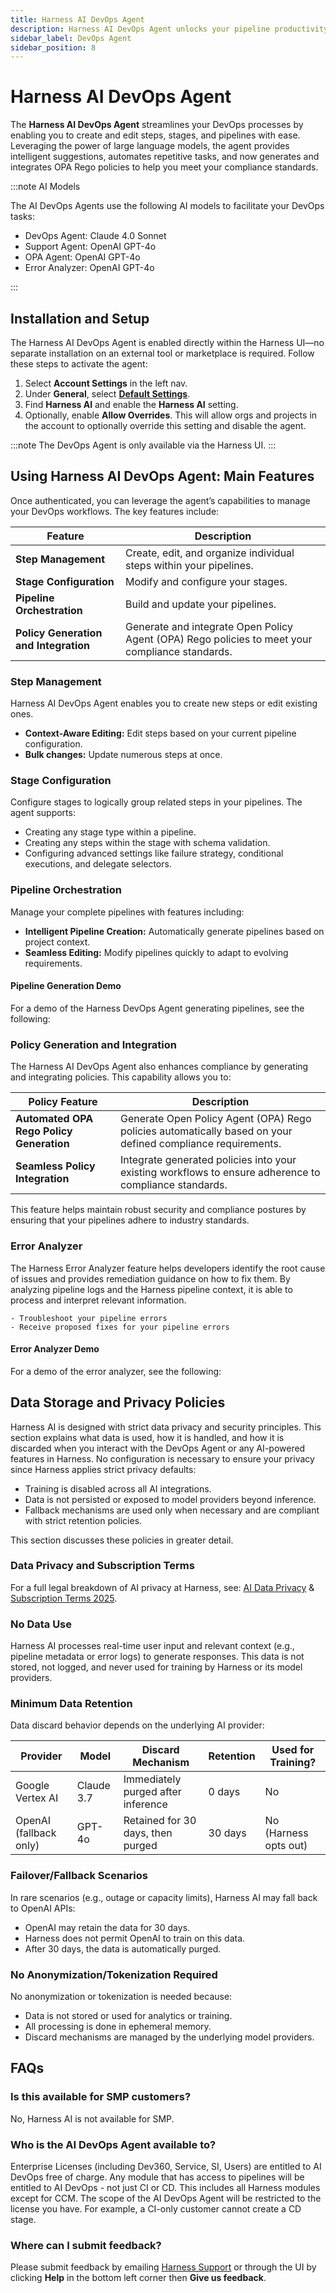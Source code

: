```yaml
---
title: Harness AI DevOps Agent
description: Harness AI DevOps Agent unlocks your pipeline productivity.
sidebar_label: DevOps Agent
sidebar_position: 8
---
```

# Harness AI DevOps Agent

The **Harness AI DevOps Agent** streamlines your DevOps processes by enabling you to create and edit steps, stages, and pipelines with ease. Leveraging the power of large language models, the agent provides intelligent suggestions, automates repetitive tasks, and now generates and integrates OPA Rego policies to help you meet your compliance standards.

:::note AI Models

The AI DevOps Agents use the following AI models to facilitate your DevOps tasks:

- DevOps Agent: Claude 4.0 Sonnet
- Support Agent: OpenAI GPT-4o
- OPA Agent: OpenAI GPT-4o
- Error Analyzer: OpenAI GPT-4o

:::

## Installation and Setup

The Harness AI DevOps Agent is enabled directly within the Harness UI—no separate installation on an external tool or marketplace is required. Follow these steps to activate the agent:

1. Select **Account Settings** in the left nav. 
2. Under **General**, select [**Default Settings**](/docs/platform/settings/default-settings).
3. Find **Harness AI** and enable the **Harness AI** setting. 
4. Optionally, enable **Allow Overrides**. This will allow orgs and projects in the account to optionally override this setting and disable the agent.

:::note
The DevOps Agent is only available via the Harness UI.
:::

## Using Harness AI DevOps Agent: Main Features

Once authenticated, you can leverage the agent’s capabilities to manage your DevOps workflows. The key features include:

| **Feature**                            | **Description**                                                                                                       |
|----------------------------------------|-----------------------------------------------------------------------------------------------------------------------|
| **Step Management**                    | Create, edit, and organize individual steps within your pipelines.                                                   |
| **Stage Configuration**                | Modify and configure your stages.                                              |
| **Pipeline Orchestration**             | Build and update your pipelines.                                 |
| **Policy Generation and Integration**  | Generate and integrate Open Policy Agent (OPA) Rego policies to meet your compliance standards.                        |

### Step Management

Harness AI DevOps Agent enables you to create new steps or edit existing ones.

- **Context-Aware Editing:** Edit steps based on your current pipeline configuration.
- **Bulk changes:** Update numerous steps at once. 

### Stage Configuration

Configure stages to logically group related steps in your pipelines. The agent supports:

- Creating any stage type within a pipeline.
- Creating any steps within the stage with schema validation.
- Configuring advanced settings like failure strategy, conditional executions, and delegate selectors.

### Pipeline Orchestration

Manage your complete pipelines with features including:

- **Intelligent Pipeline Creation:** Automatically generate pipelines based on project context.
- **Seamless Editing:** Modify pipelines quickly to adapt to evolving requirements.

#### Pipeline Generation Demo

For a demo of the Harness DevOps Agent generating pipelines, see the following: 

<DocVideo src="https://www.loom.com/share/b07b9609119f4168b948739154d9a863?sid=d5fd1172-569f-4e59-b2dc-867b551ba108" title="AI DevOps Agent Demo" />

### Policy Generation and Integration

The Harness AI DevOps Agent also enhances compliance by generating and integrating policies. This capability allows you to:

| **Policy Feature**                        | **Description**                                                                                             |
|-------------------------------------------|-------------------------------------------------------------------------------------------------------------|
| **Automated OPA Rego Policy Generation**  | Generate Open Policy Agent (OPA) Rego policies automatically based on your defined compliance requirements.  |
| **Seamless Policy Integration**           | Integrate generated policies into your existing workflows to ensure adherence to compliance standards.      |

This feature helps maintain robust security and compliance postures by ensuring that your pipelines adhere to industry standards.

### Error Analyzer

The Harness Error Analyzer feature helps developers identify the root cause of issues and provides remediation guidance on how to fix them. By analyzing pipeline logs and the Harness pipeline context, it is able to process and interpret relevant information.

    - Troubleshoot your pipeline errors
    - Receive proposed fixes for your pipeline errors

#### Error Analyzer Demo

For a demo of the error analyzer, see the following:

<DocVideo src="https://www.loom.com/share/f4ae8141f74c4b8f9e80b174acaee7d2?sid=73a0dd74-0a5e-4fd5-9f5c-b776d2985604" />

## Data Storage and Privacy Policies

Harness AI is designed with strict data privacy and security principles. This section explains what data is used, how it is handled, and how it is discarded when you interact with the DevOps Agent or any AI-powered features in Harness. No configuration is necessary to ensure your privacy since Harness applies strict privacy defaults:

- Training is disabled across all AI integrations.
- Data is not persisted or exposed to model providers beyond inference.
- Fallback mechanisms are used only when necessary and are compliant with strict retention policies.

This section discusses these policies in greater detail. 

### Data Privacy and Subscription Terms

For a full legal breakdown of AI privacy at Harness, see: [AI Data Privacy](https://www.harness.io/legal/harness-ai-data-privacy) & [Subscription Terms 2025](https://www.harness.io/legal/subscription-terms-2025).

### No Data Use

Harness AI processes real-time user input and relevant context (e.g., pipeline metadata or error logs) to generate responses. This data is not stored, not logged, and never used for training by Harness or its model providers.

### Minimum Data Retention

Data discard behavior depends on the underlying AI provider:

| **Provider**           | **Model**        | **Discard Mechanism**              | **Retention** | **Used for Training?** |
| ---------------------- | ---------------- | ---------------------------------- | ------------- | ---------------------- |
| Google Vertex AI       | Claude 3.7       | Immediately purged after inference | 0 days        | No                     |
| OpenAI (fallback only) | GPT-4o           | Retained for 30 days, then purged  | 30 days       | No (Harness opts out)  |

### Failover/Fallback Scenarios

In rare scenarios (e.g., outage or capacity limits), Harness AI may fall back to OpenAI APIs:

- OpenAI may retain the data for 30 days.
- Harness does not permit OpenAI to train on this data.
- After 30 days, the data is automatically purged.

### No Anonymization/Tokenization Required

No anonymization or tokenization is needed because:

- Data is not stored or used for analytics or training.
- All processing is done in ephemeral memory.
- Discard mechanisms are managed by the underlying model providers.

## FAQs

### Is this available for SMP customers?

No, Harness AI is not available for SMP.

### Who is the AI DevOps Agent available to?

Enterprise Licenses (including Dev360, Service, SI, Users) are entitled to AI DevOps free of charge. Any module that has access to pipelines will be entitled to AI DevOps - not just CI or CD. This includes all Harness modules except for CCM. The scope of the AI DevOps Agent will be restricted to the license you have. For example, a CI-only customer cannot create a CD stage.

### Where can I submit feedback?

Please submit feedback by emailing [Harness Support](mailto:support@harness.io) or through the UI by clicking **Help** in the bottom left corner then **Give us feedback**.
